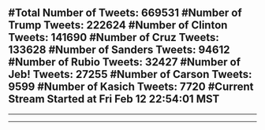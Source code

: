 #Total Number of Tweets: 669531 
#Number of Trump Tweets: 222624
#Number of Clinton Tweets: 141690
#Number of Cruz Tweets: 133628
#Number of Sanders Tweets: 94612
#Number of Rubio Tweets: 32427
#Number of Jeb! Tweets: 27255
#Number of Carson Tweets: 9599
#Number of Kasich Tweets: 7720
#Current Stream Started at Fri Feb 12 22:54:01 MST
---
---
---
